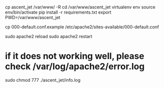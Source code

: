 cp ascent_jet /var/www/ -R
cd /var/www/ascent_jet
virtualenv env
source env/bin/activate
pip install -r requirements.txt
export PWD=/var/www/ascent_jet


cp 000-default.conf.example /etc/apache2/sites-available/000-default.conf

sudo apache2 reload
sudo apache2 restart


# if it does not working well, please check /var/log/apache2/error.log
sudo chmod 777 ./ascent_jet/info.log
